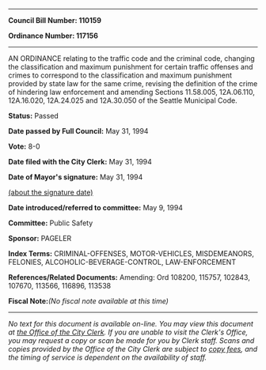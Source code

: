 

********

**Council Bill Number: 110159**
   
**Ordinance Number: 117156**
********

 AN ORDINANCE relating to the traffic code and the criminal code, changing the classification and maximum punishment for certain traffic offenses and crimes to correspond to the classification and maximum punishment provided by state law for the same crime, revising the definition of the crime of hindering law enforcement and amending Sections 11.58.005, 12A.06.110, 12A.16.020, 12A.24.025 and 12A.30.050 of the Seattle Municipal Code.

**Status:** Passed
   
**Date passed by Full Council:** May 31, 1994
   
**Vote:** 8-0
   
**Date filed with the City Clerk:** May 31, 1994
   
**Date of Mayor's signature:** May 31, 1994
   
[(about the signature date)](/~public/approvaldate.htm)
   
   
   
**Date introduced/referred to committee:** May 9, 1994
   
**Committee:** Public Safety
   
**Sponsor:** PAGELER
   
   
**Index Terms:** CRIMINAL-OFFENSES, MOTOR-VEHICLES, MISDEMEANORS, FELONIES, ALCOHOLIC-BEVERAGE-CONTROL, LAW-ENFORCEMENT

**References/Related Documents:** Amending: Ord 108200, 115757, 102843, 107670, 113566, 116896, 113538

**Fiscal Note:**_(No fiscal note available at this time)_
********

_No text for this document is available on-line. You may view this document at [the Office of the City Clerk](http://www.seattle.gov/leg/clerk/contactUs.htm). If you are unable to visit the Clerk's Office, you may request a copy or scan be made for you by Clerk staff. Scans and copies provided by the Office of the City Clerk are subject to [copy fees](http://clerk.seattle.gov/~public/clerkfees.htm), and the timing of service is dependent on the availability of staff._

